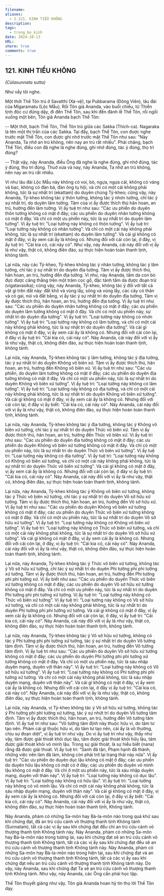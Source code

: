 ```yaml
---
filename: 
aliases:
  - 2.121. KINH TIỂU KHÔNG
description: 
tags:
  - trung_bo_kinh
date: 2024-10-13
URL: 
share: true
comments: true
---
```

## 121. KINH TIỂU KHÔNG  
_(Cùlasunnata sutta)_

Như vầy tôi nghe.

Một thời Thế Tôn trú ở Savatthi (Xá-vệ), tại Pubbarama (Ðông Viên), lâu đài của Migaramatu (Lộc Mẫu). Rồi Tôn giả Ananda, vào buổi chiều, từ Thiền tịnh độc cư đứng dậy, đi đến Thế Tôn, sau khi đến đảnh lễ Thế Tôn, rồi ngồi xuống một bên, Tôn giả Ananda bạch Thế Tôn:

-- Một thời, bạch Thế Tôn, Thế Tôn trú giữa các Sakka (Thích-ca). Nagaraka là tên một thị trấn của các Sakka. Tại đấy, bạch Thế Tôn, con được nghe trước mặt Thế Tôn, con được ghi nhớ trước mặt Thế Tôn như sau: "Này Ananda, Ta nhờ an trú không, nên nay an trú rất nhiều". Phải chăng, bạch Thế Tôn, điều con đã nghe là nghe đúng, ghi nhớ đúng, tác ý đúng, thọ trì đúng?

-- Thật vậy, này Ananda, điều Ông đã nghe là nghe đúng, ghi nhớ đúng, tác ý đúng, thọ trì đúng. Thuở xưa và nay, này Ananda, Ta nhờ an trú không, nên nay an trú rất nhiều.

Ví như lâu đài Lộc Mẫu này không có voi, bò, ngựa, ngựa cái, không có vàng và bạc, không có đàn bà, đàn ông tụ hội, và chỉ có một cái không phải không, tức là sự nhất trí (ekattam) do duyên chúng Tỷ-kheo; cũng vậy, này Ananda, Tỷ-kheo không tác ý thôn tưởng, không tác ý nhơn tưởng, chỉ tác ý sự nhất trí, do duyên lâm tưởng. Tâm của vị ấy được thích thú hân hoan, an trú, hướng đến lâm tưởng. Vị ấy tuệ tri như sau: "Các ưu phiền do duyên thôn tưởng không có mặt ở đây; các ưu phiền do duyên nhân tưởng không có mặt ở đây. Và chỉ có một ưu phiền này, tức là sự nhất trí do duyên lâm tưởng". Vị ấy tuệ tri: "Loại tưởng này không có thôn tưởng". Vị ấy tuệ tri: "Loại tưởng này không có nhân tưởng". Và chỉ có một cái này không phải không, tức là sự nhất trí (ekattam) do duyên lâm tưởng". Và cái gì không có mặt ở đây, vị ấy xem cái ấy là không có. Nhưng đối với cái còn lại, ở đây, vị ấy tuệ tri: "Cái kia có, cái này có". Như vậy, này Ananda, cái này đối với vị ấy là như vậy, thật có, không điên đảo, sự thực hiện hoàn toàn thanh tịnh, không tánh.

Lại nữa, này các Tỷ-kheo, Tỷ-kheo không tác ý nhân tưởng, không tác ý lâm tưởng, chỉ tác ý sự nhất trí do duyên địa tưởng. Tâm vị ấy được thích thú, hân hoan, an trú, hướng đến địa tưởng. Ví như, này Ananda, tấm da con bò đực được căng thẳng trên một trăm cọc gỗ, đặc tánh tấm da được đoạn trừ (vigatavasika); cũng vậy, này Ananda, Tỷ-kheo, không tác ý đối với tất cả vật gì trên đất này: đất khô và vùng lầy, sông và vùng lầy, các cây có thân và có gai, núi và đất bằng, vị ấy tác ý sự nhất trí do duyên địa tưởng. Tâm vị ấy được thích thú, hân hoan, an trú, hướng đến địa tưởng. Vị ấy tuệ tri như sau: "Các ưu phiền do duyên nhân tưởng không có mặt ở đây; các ưu phiền do duyên lâm tưởng không có mặt ở đây. Và chỉ có một ưu phiền này, sự nhất trí do duyên địa tưởng". Vị ấy tuệ tri: "Loại tưởng này không có nhơn tưởng". Vị ấy tuệ tri: "Loại tưởng này không có lâm tưởng, và chỉ có một cái này không phải không, tức là sự nhất trí do duyên địa tưởng". Và cái gì không có mặt ở đây, vị ấy xem cái ấy là không có. Nhưng đối với cái còn lại, ở đây vị ấy tuệ tri: "Cái kia có, cái này có". Này Ananda, cái này đối với vị ấy là như vậy, thật có, không điên đảo, sự thực hiện hoàn toàn thanh tịnh, không tánh.

Lại nữa, này Ananda, Tỷ-kheo không tác ý lâm tưởng, không tác ý địa tưởng, tác ý sự nhất trí do duyên Không vô biên xứ. Tâm vị ấy được thích thú, hân hoan, an trú, hướng đến Không vô biên xứ. Vị ấy tuệ tri như sau: "Các ưu phiền, do duyên lâm tưởng không có mặt ở đây; các ưu phiền do duyên địa tưởng không có mặt ở đây. Và chỉ có một ưu phiền này, tức là sự nhất trí do duyên Không vô biên xứ tưởng". Vị ấy tuệ tri: "Loại tưởng này không có lâm tưởng". Vị ấy tuệ tri: "Loại tưởng này không có địa tưởng, và chỉ có một cái này không phải không, tức là sự nhất trí do duyên Không vô biên xứ tưởng". Và cái gì không có mặt ở đây, vị ấy xem cái ấy là không có. Nhưng đối với cái còn lại, ở đây vị ấy biết: "Cái kia có, cái này có". Này Ananda, cái này đối với vị ấy là như vậy, thật có, không điên đảo, sự thực hiện hoàn toàn thanh tịnh, không tánh.

Lại nữa, này Ananda, Tỷ-kheo không tác ý địa tưởng, không tác ý Không vô biên xứ tưởng, chỉ tác ý sự nhất trí do duyên Thức vô biên xứ. Tâm vị ấy được thích thú, hân hoan, an trú, hướng đến Thức vô biên xứ. Vị ấy tuệ tri như sau: "Các ưu phiền do duyên địa tưởng không có mặt ở đây; các ưu phiền do duyên Không vô biên xứ tưởng không có mặt ở đây. Và chỉ có một ưu phiền này, tức là sự nhất trí do duyên Thức vô biên xứ tưởng". Vị ấy tuệ tri: "Loại tưởng này không có địa tưởng". Vị ấy tuệ tri: "Loại tưởng này không có Không vô biên xứ tưởng, và chỉ có một cái này không phải không, tức là sự nhất trí do duyên Thức vô biên xứ tưởng". Và cái gì không có mặt ở đây, vị ấy xem cái ấy là không có. Nhưng đối với cái còn lại, ở đây vị ấy tuệ tri: "Cái kia có, cái này có". Này Ananda, cái này đối với vị ấy là như vậy, thật có, không điên đảo, sự thực hiện hoàn toàn thanh tịnh, không tánh.

Lại nữa, này Ananda, Tỷ-kheo không tác ý Không vô biên xứ tưởng, không tác ý Thức vô biên xứ tưởng, chỉ tác ý sự nhất trí do duyên Vô sở hữu xứ tưởng. Tâm vị ấy được thích thú, hân hoan, an trú, hướng đến Vô sở hữu xứ. Vị ấy tuệ tri như sau: "Các ưu phiền do duyên Không vô biên xứ tưởng không có mặt ở đây; các ưu phiền do duyên Thức vô biên xứ tưởng không có mặt ở đây. Và chỉ có một ưu phiền này, tức là sự nhất trí do duyên Vô sở hữu xứ tưởng". Vị ấy tuệ tri: "Loại tưởng này không có Không vô biên xứ tưởng". Vị ấy tuệ tri: "Loại tưởng này không có Thức vô biên xứ tưởng, và chỉ có một cái này không phải không, tức là sự nhất trí do duyên Vô sở hữu xứ tưởng". Và cái gì không có mặt ở đây, vị ấy xem cái ấy là không có. Nhưng đối với cái còn lại, ở đây, vị ấy tuệ tri: "Cái kia có, cái này có". Này Ananda, cái này đối với vị ấy là như vậy, thật có, không điên đảo, sự thực hiện hoàn toàn thanh tịnh, không tánh.

Lại nữa, này Ananda, Tỷ-kheo không tác ý Thức vô biên xứ tưởng, không tác ý Vô sở hữu xứ tưởng, chỉ tác ý sự nhất trí do duyên Phi tưởng phi phi tưởng xứ tưởng. Tâm vị ấy được thích thú, hân hoan, an trú, hướng đến Phi tưởng phi phi tưởng xứ. Vị ấy biết như sau: "Các ưu phiền do duyên Thức vô biên xứ tưởng không có mặt ở đây; các ưu phiền do duyên Vô sở hữu xứ tưởng không có mặt ở đây. Và chỉ có một ưu phiền này, tức là sự nhất trí do duyên Phi tưởng phi phi tưởng xứ tưởng. Vị ấy tuệ tri: "Loại tưởng này không có Thức vô biên xứ tưởng". Vị ấy tuệ tri: "Loại tưởng này không có Vô sở hữu xứ tưởng, và chỉ có một cái này không phải không, tức là sự nhất trí do duyên Phi tưởng phi phi tưởng xứ tưởng. Và cái gì không có mặt ở đây, vị ấy xem cái ấy là không có. Nhưng đối với cái còn lại, ở đây, vị ấy tuệ tri: "Cái kia có, cái này có". Này Ananda, cái này đối với vị ấy là như vậy, thật có, không điên đảo, sự thực hiện hoàn toàn thanh tịnh, không tánh.

Lại nữa, này Ananda, Tỷ-kheo không tác ý Vô sở hữu xứ tưởng, không có tác ý Phi tưởng phi phi tưởng xứ tưởng, tác ý sự nhất trí do duyên Vô tướng tâm định. Tâm vị ấy được thích thú, hân hoan, an trú, hướng đến Vô tướng tâm định. Vị ấy tuệ tri như sau: "Các ưu phiền do duyên Vô sở hữu xứ tưởng không có mặt ở đây; các ưu phiền do duyên Phi tưởng phi phi tưởng xứ tưởng không có mặt ở đây. Và chỉ có một ưu phiền này, tức là sáu nhập duyên mạng, duyên với thân này". Vị ấy tuệ tri: "Loại tưởng này không có Vô sở hữu xứ tưởng". Vị ấy tuệ tri: "Loại tưởng này không có Phi tưởng phi phi tưởng xứ tưởng. Và chỉ có một cái này không phải không, tức là sáu nhập duyên mạng, duyên với thân này". Và cái gì không có mặt ở đây, vị ấy xem cái ấy là không có. Nhưng đối với cái còn lại, ở đây vị ấy tuệ tri: "Cái kia có, cái này có". Này Ananda, cái này đối với vị ấy là như vậy, thật có, không điên đảo, sự thực hiện hoàn toàn thanh tịnh, không tánh.

Lại nữa, này Ananda, vị Tỷ-kheo không tác ý Vô sở hữu xứ tưởng, không tác ý Phi tưởng phi phi tưởng xứ tưởng, tác ý sự nhứt trí do duyên Vô tướng tâm định. Tâm vị ấy được thích thú, hân hoan, an trú, hướng đến Vô tướng tâm định. Vị ấy tuệ tri như sau: "Vô tướng tâm định này thuộc hữu vi, do tâm tư tạo nên. Phàm cái gì thuộc hữu vi, do tâm tư tạo nên, cái ấy là vô thường, chịu sự đoạn diệt", vị ấy tuệ tri như vậy. Do vị ấy tuệ tri như vậy, thấy như vậy, tâm được giải thoát khỏi dục lậu, tâm được giải thoát khỏi hữu lậu, tâm được giải thoát khỏi vô minh lậu. Trong sự giải thoát, là sự hiểu biết (nana) rằng đã được giải thoát. Vị ấy tuệ tri: "Sanh đã tận, Phạm hạnh đã thành, những việc nên làm đã làm, không còn phải trở lại trạng thái này nữa". Vị ấy tuệ tri: "Các ưu phiền do duyên dục lậu không có mặt ở đây; các ưu phiền do duyên hữu lậu không có mặt có ở đây; các ưu phiền do duyên vô minh lậu không có mặt ở đây. Và chỉ ở một ưu phiền này, tức là sáu nhập duyên mạng, duyên với thân này". Vị ấy tuệ tri: "Loại tưởng này không có dục lậu". Vị ấy tuệ tri: "Loại tưởng này không có hữu lậu". Vị ấy tuệ tri: "Loại tưởng này không có vô minh lậu. Và chỉ có một cái này không phải không, tức là sáu nhập duyên mạng, duyên với thân này". Và cái gì không có mặt ở đây, vị ấy xem cái ấy là không có. Nhưng đối với cái còn lại, ở đây vị ấy biết: "Cái kia có, cái này có". Này Ananda, cái này đối với vị ấy là như vậy, thật có, không điên đảo, sự thực hiện hoàn toàn thanh tịnh, Không tánh.

Này Ananda, phàm có những Sa-môn hay Bà-la-môn nào trong quá khứ sau khi chứng đạt, đã an trú cứu cánh vô thượng thanh tịnh Không tánh (Sunnatam), tất cả các vị ấy sau khi chứng đạt đều chỉ an trú cứu cánh vô thượng thanh tịnh Không tánh này. Này Ananda, phàm có những Sa-môn hay Bà-la-môn nào trong tương lai, sau khi chứng đạt sẽ an trú cứu cánh vô thượng thanh tịnh Không tánh, tất cả các vị ấy sau khi chứng đạt đều sẽ an trú cứu cánh vô thượng thanh tịnh Không tánh này. Này Ananda, phàm có những Sa-môn hay Bà-la-môn nào trong hiện tại, sau khi chứng đạt và an trú cứu cánh vô thượng thanh tịnh Không tánh, tất cả các vị ấy sau khi chứng đạt nếu an trú cứu cánh vô thượng thanh tịnh Không tánh này. Do vậy, này Ananda, sau khi chứng đạt Ta sẽ an trú cứu cánh vô thượng thanh tịnh Không tánh. Như vậy, này Ananda, các Ông cần phải học tập.

Thế Tôn thuyết giảng như vậy. Tôn giả Ananda hoan hỷ tín thọ lời Thế Tôn dạy.